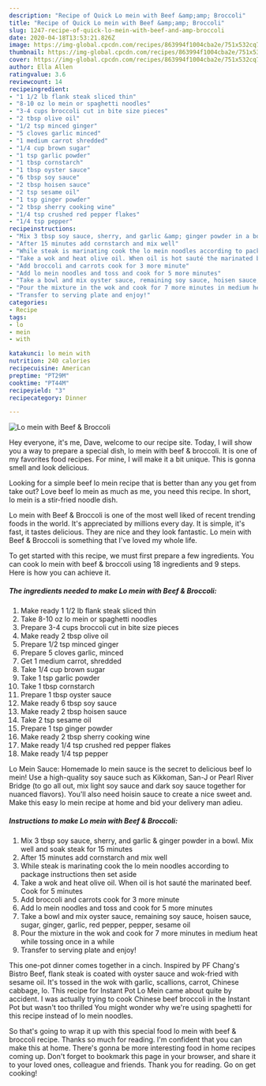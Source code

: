 ```yaml
---
description: "Recipe of Quick Lo mein with Beef &amp;amp; Broccoli"
title: "Recipe of Quick Lo mein with Beef &amp;amp; Broccoli"
slug: 1247-recipe-of-quick-lo-mein-with-beef-and-amp-broccoli
date: 2020-04-18T13:53:21.826Z
image: https://img-global.cpcdn.com/recipes/863994f1004cba2e/751x532cq70/lo-mein-with-beef-broccoli-recipe-main-photo.jpg
thumbnail: https://img-global.cpcdn.com/recipes/863994f1004cba2e/751x532cq70/lo-mein-with-beef-broccoli-recipe-main-photo.jpg
cover: https://img-global.cpcdn.com/recipes/863994f1004cba2e/751x532cq70/lo-mein-with-beef-broccoli-recipe-main-photo.jpg
author: Ella Allen
ratingvalue: 3.6
reviewcount: 14
recipeingredient:
- "1 1/2 lb flank steak sliced thin"
- "8-10 oz lo mein or spaghetti noodles"
- "3-4 cups broccoli cut in bite size pieces"
- "2 tbsp olive oil"
- "1/2 tsp minced ginger"
- "5 cloves garlic minced"
- "1 medium carrot shredded"
- "1/4 cup brown sugar"
- "1 tsp garlic powder"
- "1 tbsp cornstarch"
- "1 tbsp oyster sauce"
- "6 tbsp soy sauce"
- "2 tbsp hoisen sauce"
- "2 tsp sesame oil"
- "1 tsp ginger powder"
- "2 tbsp sherry cooking wine"
- "1/4 tsp crushed red pepper flakes"
- "1/4 tsp pepper"
recipeinstructions:
- "Mix 3 tbsp soy sauce, sherry, and garlic &amp; ginger powder in a bowl. Mix well and soak steak for 15 minutes"
- "After 15 minutes add cornstarch and mix well"
- "While steak is marinating cook the lo mein noodles according to package instructions then set aside"
- "Take a wok and heat olive oil. When oil is hot sauté the marinated beef. Cook for 5 minutes"
- "Add broccoli and carrots cook for 3 more minute"
- "Add lo mein noodles and toss and cook for 5 more minutes"
- "Take a bowl and mix oyster sauce, remaining soy sauce, hoisen sauce, sugar, ginger, garlic, red pepper, pepper, sesame oil"
- "Pour the mixture in the wok and cook for 7 more minutes in medium heat while tossing once in a while"
- "Transfer to serving plate and enjoy!"
categories:
- Recipe
tags:
- lo
- mein
- with

katakunci: lo mein with 
nutrition: 240 calories
recipecuisine: American
preptime: "PT29M"
cooktime: "PT44M"
recipeyield: "3"
recipecategory: Dinner

---
```



![Lo mein with Beef &amp; Broccoli](https://img-global.cpcdn.com/recipes/863994f1004cba2e/751x532cq70/lo-mein-with-beef-broccoli-recipe-main-photo.jpg)

Hey everyone, it's me, Dave, welcome to our recipe site. Today, I will show you a way to prepare a special dish, lo mein with beef &amp; broccoli. It is one of my favorites food recipes. For mine, I will make it a bit unique. This is gonna smell and look delicious.

Looking for a simple beef lo mein recipe that is better than any you get from take out? Love beef lo mein as much as me, you need this recipe. In short, lo mein is a stir-fried noodle dish.

Lo mein with Beef &amp; Broccoli is one of the most well liked of recent trending foods in the world. It's appreciated by millions every day. It is simple, it's fast, it tastes delicious. They are nice and they look fantastic. Lo mein with Beef &amp; Broccoli is something that I've loved my whole life.


To get started with this recipe, we must first prepare a few ingredients. You can cook lo mein with beef &amp; broccoli using 18 ingredients and 9 steps. Here is how you can achieve it.

<!--inarticleads1-->

##### The ingredients needed to make Lo mein with Beef &amp; Broccoli:

1. Make ready 1 1/2 lb flank steak sliced thin
1. Take 8-10 oz lo mein or spaghetti noodles
1. Prepare 3-4 cups broccoli cut in bite size pieces
1. Make ready 2 tbsp olive oil
1. Prepare 1/2 tsp minced ginger
1. Prepare 5 cloves garlic, minced
1. Get 1 medium carrot, shredded
1. Take 1/4 cup brown sugar
1. Take 1 tsp garlic powder
1. Take 1 tbsp cornstarch
1. Prepare 1 tbsp oyster sauce
1. Make ready 6 tbsp soy sauce
1. Make ready 2 tbsp hoisen sauce
1. Take 2 tsp sesame oil
1. Prepare 1 tsp ginger powder
1. Make ready 2 tbsp sherry cooking wine
1. Make ready 1/4 tsp crushed red pepper flakes
1. Make ready 1/4 tsp pepper


Lo Mein Sauce: Homemade lo mein sauce is the secret to delicious beef lo mein! Use a high-quality soy sauce such as Kikkoman, San-J or Pearl River Bridge (to go all out, mix light soy sauce and dark soy sauce together for nuanced flavors). You&#39;ll also need hoisin sauce to create a nice sweet and. Make this easy lo mein recipe at home and bid your delivery man adieu. 

<!--inarticleads2-->

##### Instructions to make Lo mein with Beef &amp; Broccoli:

1. Mix 3 tbsp soy sauce, sherry, and garlic &amp; ginger powder in a bowl. Mix well and soak steak for 15 minutes
1. After 15 minutes add cornstarch and mix well
1. While steak is marinating cook the lo mein noodles according to package instructions then set aside
1. Take a wok and heat olive oil. When oil is hot sauté the marinated beef. Cook for 5 minutes
1. Add broccoli and carrots cook for 3 more minute
1. Add lo mein noodles and toss and cook for 5 more minutes
1. Take a bowl and mix oyster sauce, remaining soy sauce, hoisen sauce, sugar, ginger, garlic, red pepper, pepper, sesame oil
1. Pour the mixture in the wok and cook for 7 more minutes in medium heat while tossing once in a while
1. Transfer to serving plate and enjoy!


This one-pot dinner comes together in a cinch. Inspired by PF Chang&#39;s Bistro Beef, flank steak is coated with oyster sauce and wok-fried with sesame oil. It&#39;s tossed in the wok with garlic, scallions, carrot, Chinese cabbage, lo. This recipe for Instant Pot Lo Mein came about quite by accident. I was actually trying to cook Chinese beef broccoli in the Instant Pot but wasn&#39;t too thrilled You might wonder why we&#39;re using spaghetti for this recipe instead of lo mein noodles. 

So that's going to wrap it up with this special food lo mein with beef &amp; broccoli recipe. Thanks so much for reading. I'm confident that you can make this at home. There's gonna be more interesting food in home recipes coming up. Don't forget to bookmark this page in your browser, and share it to your loved ones, colleague and friends. Thank you for reading. Go on get cooking!

